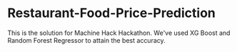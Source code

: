 # Restaurant-Food-Price-Prediction

This is the solution for Machine Hack Hackathon.
We've used XG Boost and Random Forest Regressor to attain the best accuracy.
